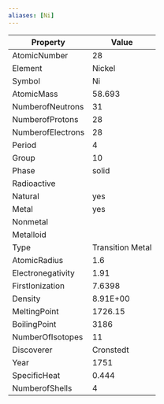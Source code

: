 ```yaml
---
aliases: [Ni]
---
```


| Property          | Value            |
| ----------------- | ---------------- |
| AtomicNumber      | 28               |
| Element           | Nickel           |
| Symbol            | Ni               |
| AtomicMass        | 58.693           |
| NumberofNeutrons  | 31               |
| NumberofProtons   | 28               |
| NumberofElectrons | 28               |
| Period            | 4                |
| Group             | 10               |
| Phase             | solid            |
| Radioactive       |                  |
| Natural           | yes              |
| Metal             | yes              |
| Nonmetal          |                  |
| Metalloid         |                  |
| Type              | Transition Metal |
| AtomicRadius      | 1.6              |
| Electronegativity | 1.91             |
| FirstIonization   | 7.6398           |
| Density           | 8.91E+00         |
| MeltingPoint      | 1726.15          |
| BoilingPoint      | 3186             |
| NumberOfIsotopes  | 11               |
| Discoverer        | Cronstedt        |
| Year              | 1751             |
| SpecificHeat      | 0.444            |
| NumberofShells    | 4                |
